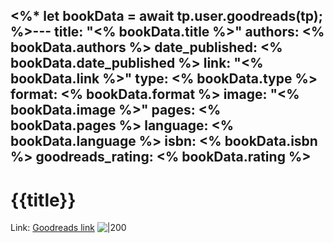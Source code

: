 <%*
let bookData = await tp.user.goodreads(tp);
%>---
title: "<% bookData.title %>"
authors: <% bookData.authors %>
date_published: <% bookData.date_published %>
link: "<% bookData.link %>"
type: <% bookData.type %>
format: <% bookData.format %>
image: "<% bookData.image %>"
pages: <% bookData.pages %>
language: <% bookData.language %>
isbn: <% bookData.isbn %>
goodreads_rating: <% bookData.rating %>
---
# {{title}}
Link: [Goodreads link](<% bookData.link %>)
![|200](<% bookData.image %>)

